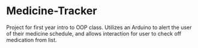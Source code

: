 # Medicine-Tracker
Project for first year intro to OOP class. Utilizes an Arduino to alert the user of their medicine schedule, and allows interaction for user to check off medication from list. 
